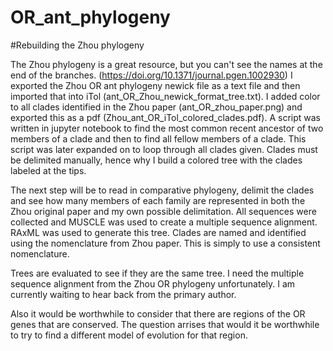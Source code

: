 # OR_ant_phylogeny

#Rebuilding the Zhou phylogeny

The Zhou phylogeny is a great resource, but you can't see the names at the end of the branches. (https://doi.org/10.1371/journal.pgen.1002930)
I exported the Zhou OR ant phylogeny newick file as a text file and then imported that into iTol (ant_OR_Zhou_newick_format_tree.txt).
I added color to all clades identified in the Zhou paper (ant_OR_zhou_paper.png) and exported this as a pdf (Zhou_ant_OR_iTol_colored_clades.pdf).
A script was written in jupyter notebook to find the most common recent ancestor of two members of a clade and then to find all fellow members of a clade.
This script was later expanded on to loop through all clades given. Clades must be delimited manually,
 hence why I build a colored tree with the clades labeled at the tips.
 
The next step will be to read in comparative phylogeny, delimit the clades and see how many members of each family are represented in both the Zhou original paper and my own possible delimitation. 
All sequences were collected and MUSCLE was used to create a multiple sequence alignment. RAxML was used to generate this tree. Clades are named and identified using the nomenclature from Zhou paper.
This is simply to use a consistent nomenclature.

Trees are evaluated to see if they are the same tree. I need the multiple sequence alignment from the Zhou OR phylogeny unfortunately. I am currently waiting to hear back from the primary author. 

Also it would be worthwhile to consider that there are regions of the OR genes that are conserved. 
The question arrises that would it be worthwhile to try to find a different model of evolution for that region. 